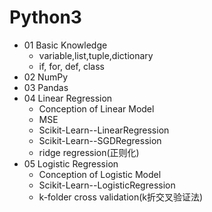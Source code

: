 Python3
==========
* 01 Basic Knowledge
    * variable,list,tuple,dictionary  
    * if, for, def, class
* 02 NumPy 
* 03 Pandas
* 04 Linear Regression
    * Conception of Linear Model
    * MSE
    * Scikit-Learn--LinearRegression
    * Scikit-Learn--SGDRegression
    * ridge regression(正则化)
* 05 Logistic Regression
    * Conception of Logistic Model
    * Scikit-Learn--LogisticRegression
    * k-folder cross validation(k折交叉验证法)
